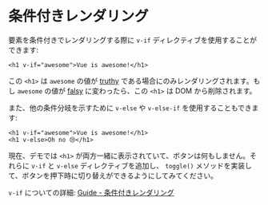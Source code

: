 # 条件付きレンダリング

要素を条件付きでレンダリングする際に `v-if` ディレクティブを使用することができます:

```vue-html
<h1 v-if="awesome">Vue is awesome!</h1>
```

この `<h1>` は `awesome` の値が [truthy](https://developer.mozilla.org/ja/docs/Glossary/Truthy) である場合にのみレンダリングされます。もし `awesome` の値が [falsy](https://developer.mozilla.org/ja/docs/Glossary/Falsy) に変わったら、この `<h1>` は DOM から削除されます。

また、他の条件分岐を示すために `v-else` や `v-else-if` を使用することもできます:

```vue-html
<h1 v-if="awesome">Vue is awesome!</h1>
<h1 v-else>Oh no 😢</h1>
```

現在、デモでは `<h1>` が両方一緒に表示されていて、ボタンは何もしません。それらに `v-if` と `v-else` ディレクティブを追加し、 `toggle()` メソッドを実装して、ボタンを押下時に切り替えができるようにしてみてください。

`v-if` についての詳細: <a target="_blank" href="/guide/essentials/conditional.html">Guide - 条件付きレンダリング</a>
